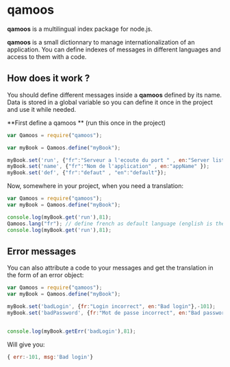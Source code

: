# qamoos #

**qamoos** is a multilingual index package for node.js.

**qamoos** is a small dictionnary to manage internationalization of an application. You can define indexes of messages in different languages and access to them with a code.

## How does it work ? ##
You should define different messages inside a **qamoos** defined by its name. Data is stored in a global variable so you can define it once in the project and use it while needed.

**First define a qamoos ** (run this once in the project)
```javascript
var Qamoos = require("qamoos");

var myBook = Qamoos.define("myBook");

myBook.set('run', {"fr":"Serveur a l'ecoute du port " , en:"Server listening port " });
myBook.set('name', {"fr":"Nom de l'application" , en:"appName" });
myBook.set('def', {"fr":"defaut" , "en":"default"});
```

Now, somewhere in your project, when you need a translation:
```javascript
var Qamoos = require("qamoos");
var myBook = Qamoos.define("myBook");

console.log(myBook.get('run'),81);
Qamoos.lang("fr"); // define french as default language (english is the default value)
console.log(myBook.get('run'),81);
```

## Error messages ##
You can also attribute a code to your messages and get the translation in the form of an error object:

```javascript
var Qamoos = require("qamoos");
var myBook = Qamoos.define("myBook");

myBook.set('badLogin', {fr:"Login incorrect", en:"Bad login"},-101);
myBook.set('badPassword', {fr:"Mot de passe incorrect", en:"Bad password"},-102);


console.log(myBook.getErr('badLogin'),81);
```

Will give you:
```javascript
{ err:-101, msg:'Bad login'}
```
